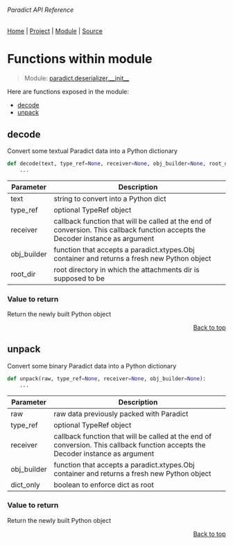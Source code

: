 ###### Paradict API Reference
[Home](/docs/api/README.md) | [Project](/README.md) | [Module](/docs/api/modules/paradict/deserializer/__init__/README.md) | [Source](/src/paradict/deserializer/__init__.py)

# Functions within module
> Module: [paradict.deserializer.\_\_init\_\_](/docs/api/modules/paradict/deserializer/__init__/README.md)

Here are functions exposed in the module:
- [decode](#decode)
- [unpack](#unpack)

## decode
Convert some textual Paradict data into a Python dictionary

```python
def decode(text, type_ref=None, receiver=None, obj_builder=None, root_dir=None):
    ...
```

| Parameter | Description |
| --- | --- |
| text | string to convert into a Python dict |
| type\_ref | optional TypeRef object |
| receiver | callback function that will be called at the end of conversion. This callback function accepts the Decoder instance as argument |
| obj\_builder | function that accepts a paradict.xtypes.Obj container and returns a fresh new Python object |
| root\_dir | root directory in which the attachments dir is supposed to be |

### Value to return
Return the newly built Python object

<p align="right"><a href="#paradict-api-reference">Back to top</a></p>

## unpack
Convert some binary Paradict data into a Python dictionary

```python
def unpack(raw, type_ref=None, receiver=None, obj_builder=None):
    ...
```

| Parameter | Description |
| --- | --- |
| raw | raw data previously packed with Paradict |
| type\_ref | optional TypeRef object |
| receiver | callback function that will be called at the end of conversion. This callback function accepts the Decoder instance as argument |
| obj\_builder | function that accepts a paradict.xtypes.Obj container and returns a fresh new Python object |
| dict\_only | boolean to enforce dict as root |

### Value to return
Return the newly built Python object

<p align="right"><a href="#paradict-api-reference">Back to top</a></p>
